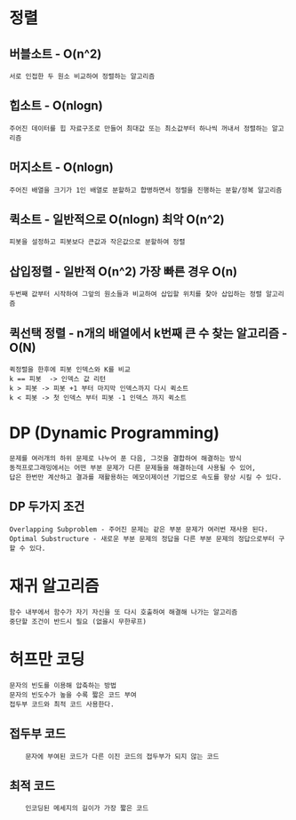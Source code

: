 # 정렬
## 버블소트 - O(n^2)
	서로 인접한 두 원소 비교하여 정렬하는 알고리즘

## 힙소트 - O(nlogn)
	주어진 데이터를 힙 자료구조로 만들어 최대값 또는 최소값부터 하나씩 꺼내서 정렬하는 알고리즘

## 머지소트 - O(nlogn)
	주어진 배열을 크기가 1인 배열로 분할하고 합병하면서 정렬을 진행하는 분할/정복 알고리즘

## 퀵소트 - 일반적으로 O(nlogn) 최악 O(n^2)
	피봇을 설정하고 피봇보다 큰값과 작은값으로 분할하여 정렬

## 삽입정렬 - 일반적 O(n^2) 가장 빠른 경우 O(n)
	두번째 값부터 시작하여 그앞의 원소들과 비교하여 삽입할 위치를 찾아 삽입하는 정렬 알고리즘

## 퀵선택 정렬 - n개의 배열에서 k번째 큰 수 찾는 알고리즘   - O(N)
	퀵정렬을 한후에 피봇 인덱스와 K를 비교
	k == 피봇  -> 인덱스 값 리턴
	k > 피봇 -> 피봇 +1 부터 마지막 인덱스까지 다시 퀵소트
	k < 피봇 -> 첫 인덱스 부터 피봇 -1 인덱스 까지 퀵소트
	
# DP (Dynamic Programming)
	문제를 여러개의 하위 문제로 나누어 푼 다음, 그것을 결합하여 해결하는 방식
	동적프로그래밍에서는 어떤 부분 문제가 다른 문제들을 해결하는데 사용될 수 있어,
	답은 한번만 계산하고 결과를 재활용하는 메모이제이션 기법으로 속도를 향상 시킬 수 있다.

## DP 두가지 조건
	Overlapping Subproblem - 주어진 문제는 같은 부분 문제가 여러번 재사용 된다.
	Optimal Substructure - 새로운 부분 문제의 정답을 다른 부분 문제의 정답으로부터 구할 수 있다.

# 재귀 알고리즘
	함수 내부에서 함수가 자기 자신을 또 다시 호출하여 해결해 나가는 알고리즘
	중단할 조건이 반드시 필요 (없을시 무한루프)

# 허프만 코딩
	문자의 빈도를 이용해 압축하는 방법
	문자의 빈도수가 높을 수록 짧은 코드 부여
	접두부 코드와 최적 코드 사용한다.
## 접두부 코드 	
		문자에 부여된 코드가 다른 이진 코드의 접두부가 되지 않는 코드
## 최적 코드
		인코딩된 메세지의 길이가 가장 짧은 코드
